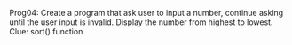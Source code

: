 Prog04: Create a program that ask user to input a number, continue asking until the user input is invalid. Display the number from highest to lowest. Clue: sort() function
